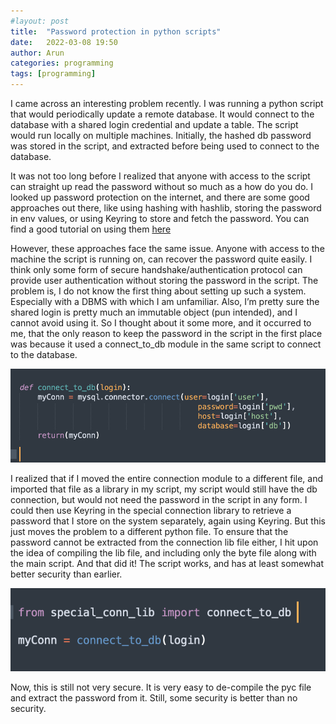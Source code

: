 ```yaml
---
#layout: post
title:  "Password protection in python scripts"
date:   2022-03-08 19:50
author: Arun
categories: programming
tags: [programming]
---
```



I came across an interesting problem recently. I was running a python script that would periodically update a remote database. It would connect to the database with a shared login credential and update a table. The script would run locally on multiple machines. Initially, the hashed db password was stored in the script, and extracted before being used to connect to the database.

It was not too long before I realized that anyone with access to the script can straight up read the password without so much as a how do you do. I looked up password protection on the internet, and there are some good approaches out there, like using hashing with hashlib, storing the password in env values, or using Keyring to store and fetch the password. You can find a good tutorial on using them [here](https://martinheinz.dev/blog/59)

However, these approaches face the same issue. Anyone with access to the machine the script is running on, can recover the password quite easily. I think only some form of secure handshake/authentication protocol can provide user authentication without storing the password in the script. The problem is, I do not know the first thing about setting up such a system. Especially with a DBMS with which I am unfamiliar. Also, I’m pretty sure the shared login is pretty much an immutable object (pun intended), and I cannot avoid using it. So I thought about it some more, and it occurred to me, that the only reason to keep the password in the script in the first place was because it used a connect_to_db module in the same script to connect to the database. 

![](/assets/images/db_conn_mod.png)


I realized that if I moved the entire connection module to a different file, and imported that file as a library in my script, my script would still have the db connection, but would not need the password in the script in any form. I could then use Keyring in the special connection library to retrieve a password that I store on the system separately, again using Keyring. But this just moves the problem to a different python file. To ensure that the password cannot be extracted from the connection lib file either, I hit upon the idea of compiling the lib file, and including only the byte file along with the main script. And that did it! The script works, and has at least somewhat better security than earlier.

![](/assets/images/conn.png)


Now, this is still not very secure. It is very easy to de-compile the pyc file and extract the password from it. Still, some security is better than no security.
